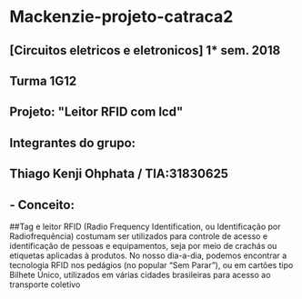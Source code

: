 # Mackenzie-projeto-catraca2
## [Circuitos eletricos e eletronicos] 1* sem. 2018
## Turma 1G12
## Projeto: "Leitor RFID com lcd"
## Integrantes do grupo:
## Thiago Kenji Ohphata / TIA:31830625
## - Conceito:
##Tag e leitor RFID (Radio Frequency Identification, ou Identificação por Radiofrequência) costumam ser utilizados para controle de acesso e identificação de pessoas e equipamentos, seja por meio de crachás ou etiquetas aplicadas à produtos. No nosso dia-a-dia, podemos encontrar a tecnologia RFID nos pedágios (no popular “Sem Parar”), ou em cartões tipo Bilhete Único, utilizados em várias cidades brasileiras para acesso ao transporte coletivo
